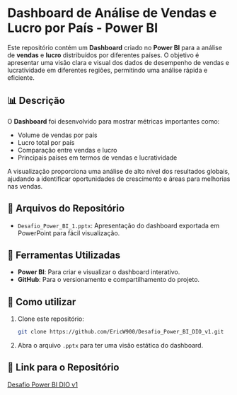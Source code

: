 # Dashboard de Análise de Vendas e Lucro por País - Power BI

Este repositório contém um **Dashboard** criado no **Power BI** para a análise de **vendas** e **lucro** distribuídos por diferentes países. O objetivo é apresentar uma visão clara e visual dos dados de desempenho de vendas e lucratividade em diferentes regiões, permitindo uma análise rápida e eficiente.

## 📊 Descrição

O **Dashboard** foi desenvolvido para mostrar métricas importantes como:

- Volume de vendas por país
- Lucro total por país
- Comparação entre vendas e lucro
- Principais países em termos de vendas e lucratividade

A visualização proporciona uma análise de alto nível dos resultados globais, ajudando a identificar oportunidades de crescimento e áreas para melhorias nas vendas.

## 📁 Arquivos do Repositório

- `Desafio_Power_BI_1.pptx`: Apresentação do dashboard exportada em PowerPoint para fácil visualização.

## 🔧 Ferramentas Utilizadas

- **Power BI**: Para criar e visualizar o dashboard interativo.
- **GitHub**: Para o versionamento e compartilhamento do projeto.

## 🚀 Como utilizar

1. Clone este repositório:
   ```bash
   git clone https://github.com/EricW900/Desafio_Power_BI_DIO_v1.git
   ```
2. Abra o arquivo `.pptx` para ter uma visão estática do dashboard.

## 🔗 Link para o Repositório

[Desafio Power BI DIO v1](https://github.com/EricW900/Desafio_Power_BI_DIO_v1)

